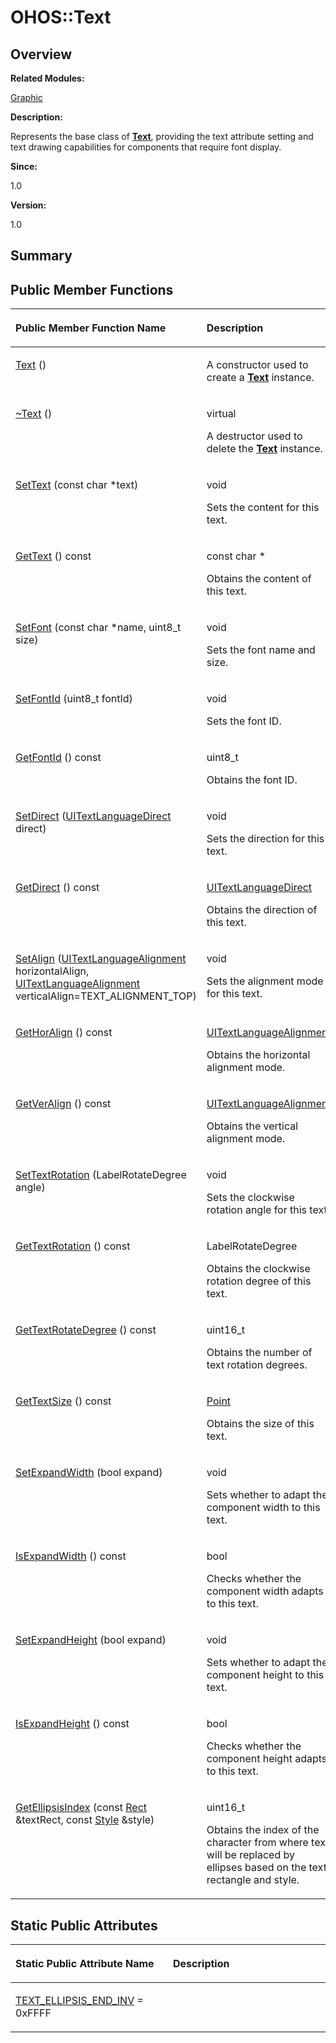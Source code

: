 # OHOS::Text<a name="EN-US_TOPIC_0000001055678112"></a>

## **Overview**<a name="section1147823719093533"></a>

**Related Modules:**

[Graphic](graphic.md)

**Description:**

Represents the base class of  **[Text](ohos-text.md)**, providing the text attribute setting and text drawing capabilities for components that require font display. 

**Since:**

1.0

**Version:**

1.0

## **Summary**<a name="section1707684078093533"></a>

## Public Member Functions<a name="pub-methods"></a>

<a name="table677496323093533"></a>
<table><thead align="left"><tr id="row804932818093533"><th class="cellrowborder" valign="top" width="50%" id="mcps1.1.3.1.1"><p id="p79161986093533"><a name="p79161986093533"></a><a name="p79161986093533"></a>Public Member Function Name</p>
</th>
<th class="cellrowborder" valign="top" width="50%" id="mcps1.1.3.1.2"><p id="p1543038753093533"><a name="p1543038753093533"></a><a name="p1543038753093533"></a>Description</p>
</th>
</tr>
</thead>
<tbody><tr id="row392785468093533"><td class="cellrowborder" valign="top" width="50%" headers="mcps1.1.3.1.1 "><p id="p1817845658093533"><a name="p1817845658093533"></a><a name="p1817845658093533"></a><a href="graphic.md#ga7ea8e1b0f5e199317c3134b575431ce6">Text</a> ()</p>
</td>
<td class="cellrowborder" valign="top" width="50%" headers="mcps1.1.3.1.2 "><p id="p1163839808093533"><a name="p1163839808093533"></a><a name="p1163839808093533"></a> </p>
<p id="p79147680093533"><a name="p79147680093533"></a><a name="p79147680093533"></a>A constructor used to create a <strong id="b1637245305093533"><a name="b1637245305093533"></a><a name="b1637245305093533"></a><a href="ohos-text.md">Text</a></strong> instance. </p>
</td>
</tr>
<tr id="row1368946574093533"><td class="cellrowborder" valign="top" width="50%" headers="mcps1.1.3.1.1 "><p id="p881004253093533"><a name="p881004253093533"></a><a name="p881004253093533"></a><a href="graphic.md#gae15585b395b286ee404a57a61baa81f1">~Text</a> ()</p>
</td>
<td class="cellrowborder" valign="top" width="50%" headers="mcps1.1.3.1.2 "><p id="p469942381093533"><a name="p469942381093533"></a><a name="p469942381093533"></a>virtual </p>
<p id="p1891855372093533"><a name="p1891855372093533"></a><a name="p1891855372093533"></a>A destructor used to delete the <strong id="b2034586683093533"><a name="b2034586683093533"></a><a name="b2034586683093533"></a><a href="ohos-text.md">Text</a></strong> instance. </p>
</td>
</tr>
<tr id="row1143110243093533"><td class="cellrowborder" valign="top" width="50%" headers="mcps1.1.3.1.1 "><p id="p1782882036093533"><a name="p1782882036093533"></a><a name="p1782882036093533"></a><a href="graphic.md#gaf4c592a07fe20af21e0ddae2d8203d96">SetText</a> (const char *text)</p>
</td>
<td class="cellrowborder" valign="top" width="50%" headers="mcps1.1.3.1.2 "><p id="p566880234093533"><a name="p566880234093533"></a><a name="p566880234093533"></a>void </p>
<p id="p2136302840093533"><a name="p2136302840093533"></a><a name="p2136302840093533"></a>Sets the content for this text. </p>
</td>
</tr>
<tr id="row576013084093533"><td class="cellrowborder" valign="top" width="50%" headers="mcps1.1.3.1.1 "><p id="p1660850838093533"><a name="p1660850838093533"></a><a name="p1660850838093533"></a><a href="graphic.md#gafcc64349913763e8d7feaf7bd9cbd639">GetText</a> () const</p>
</td>
<td class="cellrowborder" valign="top" width="50%" headers="mcps1.1.3.1.2 "><p id="p607848449093533"><a name="p607848449093533"></a><a name="p607848449093533"></a>const char * </p>
<p id="p818655908093533"><a name="p818655908093533"></a><a name="p818655908093533"></a>Obtains the content of this text. </p>
</td>
</tr>
<tr id="row65890897093533"><td class="cellrowborder" valign="top" width="50%" headers="mcps1.1.3.1.1 "><p id="p185436450093533"><a name="p185436450093533"></a><a name="p185436450093533"></a><a href="graphic.md#ga1c1a26e57098662f787a1bb44bb9da8c">SetFont</a> (const char *name, uint8_t size)</p>
</td>
<td class="cellrowborder" valign="top" width="50%" headers="mcps1.1.3.1.2 "><p id="p1951875413093533"><a name="p1951875413093533"></a><a name="p1951875413093533"></a>void </p>
<p id="p1103505068093533"><a name="p1103505068093533"></a><a name="p1103505068093533"></a>Sets the font name and size. </p>
</td>
</tr>
<tr id="row1520245566093533"><td class="cellrowborder" valign="top" width="50%" headers="mcps1.1.3.1.1 "><p id="p1247438487093533"><a name="p1247438487093533"></a><a name="p1247438487093533"></a><a href="graphic.md#gac27135182c89eabec65e22df079dc413">SetFontId</a> (uint8_t fontId)</p>
</td>
<td class="cellrowborder" valign="top" width="50%" headers="mcps1.1.3.1.2 "><p id="p908651714093533"><a name="p908651714093533"></a><a name="p908651714093533"></a>void </p>
<p id="p642757801093533"><a name="p642757801093533"></a><a name="p642757801093533"></a>Sets the font ID. </p>
</td>
</tr>
<tr id="row653765165093533"><td class="cellrowborder" valign="top" width="50%" headers="mcps1.1.3.1.1 "><p id="p743182417093533"><a name="p743182417093533"></a><a name="p743182417093533"></a><a href="graphic.md#ga32ba629806e9d8553bbcd441b4e66d55">GetFontId</a> () const</p>
</td>
<td class="cellrowborder" valign="top" width="50%" headers="mcps1.1.3.1.2 "><p id="p1816528354093533"><a name="p1816528354093533"></a><a name="p1816528354093533"></a>uint8_t </p>
<p id="p1478674081093533"><a name="p1478674081093533"></a><a name="p1478674081093533"></a>Obtains the font ID. </p>
</td>
</tr>
<tr id="row28252932093533"><td class="cellrowborder" valign="top" width="50%" headers="mcps1.1.3.1.1 "><p id="p925480891093533"><a name="p925480891093533"></a><a name="p925480891093533"></a><a href="graphic.md#ga96801aa6350a8533496b0718d67f0b9c">SetDirect</a> (<a href="graphic.md#ga0c108f97781843f67c101b47b6c00cf0">UITextLanguageDirect</a> direct)</p>
</td>
<td class="cellrowborder" valign="top" width="50%" headers="mcps1.1.3.1.2 "><p id="p1189110819093533"><a name="p1189110819093533"></a><a name="p1189110819093533"></a>void </p>
<p id="p1122780716093533"><a name="p1122780716093533"></a><a name="p1122780716093533"></a>Sets the direction for this text. </p>
</td>
</tr>
<tr id="row1014393018093533"><td class="cellrowborder" valign="top" width="50%" headers="mcps1.1.3.1.1 "><p id="p612431794093533"><a name="p612431794093533"></a><a name="p612431794093533"></a><a href="graphic.md#gacd469d16b0f3a8e7406d736f5e857996">GetDirect</a> () const</p>
</td>
<td class="cellrowborder" valign="top" width="50%" headers="mcps1.1.3.1.2 "><p id="p518837453093533"><a name="p518837453093533"></a><a name="p518837453093533"></a><a href="graphic.md#ga0c108f97781843f67c101b47b6c00cf0">UITextLanguageDirect</a> </p>
<p id="p1230940892093533"><a name="p1230940892093533"></a><a name="p1230940892093533"></a>Obtains the direction of this text. </p>
</td>
</tr>
<tr id="row1002709872093533"><td class="cellrowborder" valign="top" width="50%" headers="mcps1.1.3.1.1 "><p id="p1411058001093533"><a name="p1411058001093533"></a><a name="p1411058001093533"></a><a href="graphic.md#gad4721f5014971f6017aaaa5cc0af6845">SetAlign</a> (<a href="graphic.md#ga3f99b58f731a37cacde72d5e0c934593">UITextLanguageAlignment</a> horizontalAlign, <a href="graphic.md#ga3f99b58f731a37cacde72d5e0c934593">UITextLanguageAlignment</a> verticalAlign=TEXT_ALIGNMENT_TOP)</p>
</td>
<td class="cellrowborder" valign="top" width="50%" headers="mcps1.1.3.1.2 "><p id="p2109562979093533"><a name="p2109562979093533"></a><a name="p2109562979093533"></a>void </p>
<p id="p50899354093533"><a name="p50899354093533"></a><a name="p50899354093533"></a>Sets the alignment mode for this text. </p>
</td>
</tr>
<tr id="row1943746739093533"><td class="cellrowborder" valign="top" width="50%" headers="mcps1.1.3.1.1 "><p id="p1783847850093533"><a name="p1783847850093533"></a><a name="p1783847850093533"></a><a href="graphic.md#ga3c17868fb06a77f43587c67de4ca5ab6">GetHorAlign</a> () const</p>
</td>
<td class="cellrowborder" valign="top" width="50%" headers="mcps1.1.3.1.2 "><p id="p786219924093533"><a name="p786219924093533"></a><a name="p786219924093533"></a><a href="graphic.md#ga3f99b58f731a37cacde72d5e0c934593">UITextLanguageAlignment</a> </p>
<p id="p787588128093533"><a name="p787588128093533"></a><a name="p787588128093533"></a>Obtains the horizontal alignment mode. </p>
</td>
</tr>
<tr id="row1939051656093533"><td class="cellrowborder" valign="top" width="50%" headers="mcps1.1.3.1.1 "><p id="p2121211790093533"><a name="p2121211790093533"></a><a name="p2121211790093533"></a><a href="graphic.md#gac312f642e12cfad8d974f8159984864e">GetVerAlign</a> () const</p>
</td>
<td class="cellrowborder" valign="top" width="50%" headers="mcps1.1.3.1.2 "><p id="p1847739070093533"><a name="p1847739070093533"></a><a name="p1847739070093533"></a><a href="graphic.md#ga3f99b58f731a37cacde72d5e0c934593">UITextLanguageAlignment</a> </p>
<p id="p1160176788093533"><a name="p1160176788093533"></a><a name="p1160176788093533"></a>Obtains the vertical alignment mode. </p>
</td>
</tr>
<tr id="row757152844093533"><td class="cellrowborder" valign="top" width="50%" headers="mcps1.1.3.1.1 "><p id="p232482358093533"><a name="p232482358093533"></a><a name="p232482358093533"></a><a href="graphic.md#ga2ec83b586a0a7ebe402bb70a31be2ca6">SetTextRotation</a> (LabelRotateDegree angle)</p>
</td>
<td class="cellrowborder" valign="top" width="50%" headers="mcps1.1.3.1.2 "><p id="p1565723428093533"><a name="p1565723428093533"></a><a name="p1565723428093533"></a>void </p>
<p id="p1421992531093533"><a name="p1421992531093533"></a><a name="p1421992531093533"></a>Sets the clockwise rotation angle for this text. </p>
</td>
</tr>
<tr id="row1373223216093533"><td class="cellrowborder" valign="top" width="50%" headers="mcps1.1.3.1.1 "><p id="p322975862093533"><a name="p322975862093533"></a><a name="p322975862093533"></a><a href="graphic.md#ga2dcc364f56ffa8bada573c7f96c92b0e">GetTextRotation</a> () const</p>
</td>
<td class="cellrowborder" valign="top" width="50%" headers="mcps1.1.3.1.2 "><p id="p443442393093533"><a name="p443442393093533"></a><a name="p443442393093533"></a>LabelRotateDegree </p>
<p id="p661503862093533"><a name="p661503862093533"></a><a name="p661503862093533"></a>Obtains the clockwise rotation degree of this text. </p>
</td>
</tr>
<tr id="row1063542886093533"><td class="cellrowborder" valign="top" width="50%" headers="mcps1.1.3.1.1 "><p id="p681362078093533"><a name="p681362078093533"></a><a name="p681362078093533"></a><a href="graphic.md#gae36f3e226f23d8d7dff174054f60a741">GetTextRotateDegree</a> () const</p>
</td>
<td class="cellrowborder" valign="top" width="50%" headers="mcps1.1.3.1.2 "><p id="p458196079093533"><a name="p458196079093533"></a><a name="p458196079093533"></a>uint16_t </p>
<p id="p352761604093533"><a name="p352761604093533"></a><a name="p352761604093533"></a>Obtains the number of text rotation degrees. </p>
</td>
</tr>
<tr id="row971863627093533"><td class="cellrowborder" valign="top" width="50%" headers="mcps1.1.3.1.1 "><p id="p960209477093533"><a name="p960209477093533"></a><a name="p960209477093533"></a><a href="graphic.md#ga7e3e2deccb36992428d7984681329f09">GetTextSize</a> () const</p>
</td>
<td class="cellrowborder" valign="top" width="50%" headers="mcps1.1.3.1.2 "><p id="p1679138614093533"><a name="p1679138614093533"></a><a name="p1679138614093533"></a><a href="ohos-point.md">Point</a> </p>
<p id="p736980929093533"><a name="p736980929093533"></a><a name="p736980929093533"></a>Obtains the size of this text. </p>
</td>
</tr>
<tr id="row1616953332093533"><td class="cellrowborder" valign="top" width="50%" headers="mcps1.1.3.1.1 "><p id="p240232983093533"><a name="p240232983093533"></a><a name="p240232983093533"></a><a href="graphic.md#ga7aa8b64ece3c4b3bf592dc88fc7c11d2">SetExpandWidth</a> (bool expand)</p>
</td>
<td class="cellrowborder" valign="top" width="50%" headers="mcps1.1.3.1.2 "><p id="p1864611434093533"><a name="p1864611434093533"></a><a name="p1864611434093533"></a>void </p>
<p id="p409441279093533"><a name="p409441279093533"></a><a name="p409441279093533"></a>Sets whether to adapt the component width to this text. </p>
</td>
</tr>
<tr id="row1819872405093533"><td class="cellrowborder" valign="top" width="50%" headers="mcps1.1.3.1.1 "><p id="p695934686093533"><a name="p695934686093533"></a><a name="p695934686093533"></a><a href="graphic.md#gaab55ac2d3f8e45b4bfb5fd5ae07d1edd">IsExpandWidth</a> () const</p>
</td>
<td class="cellrowborder" valign="top" width="50%" headers="mcps1.1.3.1.2 "><p id="p994000844093533"><a name="p994000844093533"></a><a name="p994000844093533"></a>bool </p>
<p id="p131992675093533"><a name="p131992675093533"></a><a name="p131992675093533"></a>Checks whether the component width adapts to this text. </p>
</td>
</tr>
<tr id="row833067207093533"><td class="cellrowborder" valign="top" width="50%" headers="mcps1.1.3.1.1 "><p id="p1901189141093533"><a name="p1901189141093533"></a><a name="p1901189141093533"></a><a href="graphic.md#gac08f297a1593424d754450c75bc47045">SetExpandHeight</a> (bool expand)</p>
</td>
<td class="cellrowborder" valign="top" width="50%" headers="mcps1.1.3.1.2 "><p id="p370066073093533"><a name="p370066073093533"></a><a name="p370066073093533"></a>void </p>
<p id="p337015955093533"><a name="p337015955093533"></a><a name="p337015955093533"></a>Sets whether to adapt the component height to this text. </p>
</td>
</tr>
<tr id="row241546178093533"><td class="cellrowborder" valign="top" width="50%" headers="mcps1.1.3.1.1 "><p id="p1250984523093533"><a name="p1250984523093533"></a><a name="p1250984523093533"></a><a href="graphic.md#ga09475a9cd4e86b19d4c3d4206ea5ffc6">IsExpandHeight</a> () const</p>
</td>
<td class="cellrowborder" valign="top" width="50%" headers="mcps1.1.3.1.2 "><p id="p1747997889093533"><a name="p1747997889093533"></a><a name="p1747997889093533"></a>bool </p>
<p id="p2027145177093533"><a name="p2027145177093533"></a><a name="p2027145177093533"></a>Checks whether the component height adapts to this text. </p>
</td>
</tr>
<tr id="row1358207342093533"><td class="cellrowborder" valign="top" width="50%" headers="mcps1.1.3.1.1 "><p id="p183097806093533"><a name="p183097806093533"></a><a name="p183097806093533"></a><a href="graphic.md#ga302dc8ff172b67c104363710f4b53cb0">GetEllipsisIndex</a> (const <a href="ohos-rect.md">Rect</a> &amp;textRect, const <a href="ohos-style.md">Style</a> &amp;style)</p>
</td>
<td class="cellrowborder" valign="top" width="50%" headers="mcps1.1.3.1.2 "><p id="p1134950564093533"><a name="p1134950564093533"></a><a name="p1134950564093533"></a>uint16_t </p>
<p id="p1490032055093533"><a name="p1490032055093533"></a><a name="p1490032055093533"></a>Obtains the index of the character from where text will be replaced by ellipses based on the text rectangle and style. </p>
</td>
</tr>
</tbody>
</table>

## Static Public Attributes<a name="pub-static-attribs"></a>

<a name="table8168335093533"></a>
<table><thead align="left"><tr id="row902412138093533"><th class="cellrowborder" valign="top" width="50%" id="mcps1.1.3.1.1"><p id="p990808506093533"><a name="p990808506093533"></a><a name="p990808506093533"></a>Static Public Attribute Name</p>
</th>
<th class="cellrowborder" valign="top" width="50%" id="mcps1.1.3.1.2"><p id="p2008903761093533"><a name="p2008903761093533"></a><a name="p2008903761093533"></a>Description</p>
</th>
</tr>
</thead>
<tbody><tr id="row344559005093533"><td class="cellrowborder" valign="top" width="50%" headers="mcps1.1.3.1.1 "><p id="p990512809093533"><a name="p990512809093533"></a><a name="p990512809093533"></a><a href="graphic.md#gaeacbcd7308bba53ba1154424143cd349">TEXT_ELLIPSIS_END_INV</a> = 0xFFFF</p>
</td>
<td class="cellrowborder" valign="top" width="50%" headers="mcps1.1.3.1.2 ">&nbsp;</td>
</tr>
</tbody>
</table>

